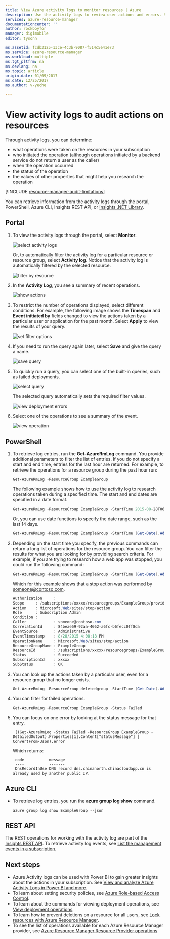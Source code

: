 ```yaml
---
title: View Azure activity logs to monitor resources | Azure
description: Use the activity logs to review user actions and errors. Shows Azure Portal PowerShell, Azure CLI, and REST.
services: azure-resource-manager
documentationcenter: ''
author: rockboyfor
manager: digimobile
editor: tysonn

ms.assetid: fcdb3125-13ce-4c3b-9087-f514c5e41e73
ms.service: azure-resource-manager
ms.workload: multiple
ms.tgt_pltfrm: na
ms.devlang: na
ms.topic: article
origin.date: 01/09/2017
ms.date: 12/25/2017
ms.author: v-yeche

---
```

# View activity logs to audit actions on resources
Through activity logs, you can determine:

* what operations were taken on the resources in your subscription
* who initiated the operation (although operations initiated by a backend service do not return a user as the caller)
* when the operation occurred
* the status of the operation
* the values of other properties that might help you research the operation

[!INCLUDE [resource-manager-audit-limitations](../../includes/resource-manager-audit-limitations.md)]

You can retrieve information from the activity logs through the portal, PowerShell, Azure CLI, Insights REST API, or [Insights .NET Library](https://www.nuget.org/packages/Microsoft.Azure.Insights/).

## Portal
1. To view the activity logs through the portal, select **Monitor**.

    ![select activity logs](./media/resource-group-audit/select-monitor.png)

    Or, to automatically filter the activity log for a particular resource or resource group, select **Activity log**. Notice that the activity log is automatically filtered by the selected resource.

    ![filter by resource](./media/resource-group-audit/filtered-by-resource.png)
2. In the **Activity Log**, you see a summary of recent operations.

    ![show actions](./media/resource-group-audit/audit-summary.png)
3. To restrict the number of operations displayed, select different conditions. For example, the following image shows the **Timespan** and **Event initiated by** fields changed to view the actions taken by a particular user or application for the past month. Select **Apply** to view the results of your query.

    ![set filter options](./media/resource-group-audit/set-filter.png)

4. If you need to run the query again later, select **Save** and give the query a name.

    ![save query](./media/resource-group-audit/save-query.png)
5. To quickly run a query, you can select one of the built-in queries, such as failed deployments.

    ![select query](./media/resource-group-audit/select-quick-query.png)

    The selected query automatically sets the required filter values.

    ![view deployment errors](./media/resource-group-audit/view-failed-deployment.png)   

6. Select one of the operations to see a summary of the event.

    ![view operation](./media/resource-group-audit/view-operation.png)  

## PowerShell
1. To retrieve log entries, run the **Get-AzureRmLog** command. You provide additional parameters to filter the list of entries. If you do not specify a start and end time, entries for the last hour are returned. For example, to retrieve the operations for a resource group during the past hour run:

    ```powershell
    Get-AzureRmLog -ResourceGroup ExampleGroup
    ```

    The following example shows how to use the activity log to research operations taken during a specified time. The start and end dates are specified in a date format.

    ```powershell
    Get-AzureRmLog -ResourceGroup ExampleGroup -StartTime 2015-08-28T06:00 -EndTime 2015-09-10T06:00
    ```

    Or, you can use date functions to specify the date range, such as the last 14 days.

    ```powershell
    Get-AzureRmLog -ResourceGroup ExampleGroup -StartTime (Get-Date).AddDays(-14)
    ```

2. Depending on the start time you specify, the previous commands can return a long list of operations for the resource group. You can filter the results for what you are looking for by providing search criteria. For example, if you are trying to research how a web app was stopped, you could run the following command:

    ```powershell
    Get-AzureRmLog -ResourceGroup ExampleGroup -StartTime (Get-Date).AddDays(-14) | Where-Object OperationName -eq Microsoft.Web/sites/stop/action
    ```

    Which for this example shows that a stop action was performed by someone@contoso.com. 

    ```powershell
    Authorization     :
    Scope     : /subscriptions/xxxxx/resourcegroups/ExampleGroup/providers/Microsoft.Web/sites/ExampleSite
    Action    : Microsoft.Web/sites/stop/action
    Role      : Subscription Admin
    Condition :
    Caller            : someone@contoso.com
    CorrelationId     : 84beae59-92aa-4662-a6fc-b6fecc0ff8da
    EventSource       : Administrative
    EventTimestamp    : 8/28/2015 4:08:18 PM
    OperationName     : Microsoft.Web/sites/stop/action
    ResourceGroupName : ExampleGroup
    ResourceId        : /subscriptions/xxxxx/resourcegroups/ExampleGroup/providers/Microsoft.Web/sites/ExampleSite
    Status            : Succeeded
    SubscriptionId    : xxxxx
    SubStatus         : OK
    ```

3. You can look up the actions taken by a particular user, even for a resource group that no longer exists.

    ```powershell
    Get-AzureRmLog -ResourceGroup deletedgroup -StartTime (Get-Date).AddDays(-14) -Caller someone@contoso.com
    ```

4. You can filter for failed operations.

    ```powershell
    Get-AzureRmLog -ResourceGroup ExampleGroup -Status Failed
    ```

5. You can focus on one error by looking at the status message for that entry.

        ((Get-AzureRmLog -Status Failed -ResourceGroup ExampleGroup -DetailedOutput).Properties[1].Content["statusMessage"] | ConvertFrom-Json).error

    Which returns:

        code           message                                                                        
        ----           -------                                                                        
        DnsRecordInUse DNS record dns.chinanorth.chinacloudapp.cn is already used by another public IP. 

## Azure CLI
* To retrieve log entries, you run the **azure group log show** command.

    ```azurecli
    azure group log show ExampleGroup --json
    ```

## REST API
The REST operations for working with the activity log are part of the [Insights REST API](https://msdn.microsoft.com/library/azure/dn931943.aspx). To retrieve activity log events, see [List the management events in a subscription](https://msdn.microsoft.com/library/azure/dn931934.aspx).

## Next steps
* Azure Activity logs can be used with Power BI to gain greater insights about the actions in your subscription. See [View and analyze Azure Activity Logs in Power BI and more](https://azure.microsoft.com/blog/analyze-azure-audit-logs-in-powerbi-more/).
* To learn about setting security policies, see [Azure Role-based Access Control](../active-directory/role-based-access-control-configure.md).
* To learn about the commands for viewing deployment operations, see [View deployment operations](resource-manager-deployment-operations.md).
* To learn how to prevent deletions on a resource for all users, see [Lock resources with Azure Resource Manager](resource-group-lock-resources.md).
* To see the list of operations available for each Azure Resource Manager provider, see [Azure Resource Manager Resource Provider operations](../active-directory/role-based-access-control-resource-provider-operations.md)
<!--Not Available the parent file of includes file of resource-manager-audit-limitations.md-->
<!--ms.date:12/25/2017-->